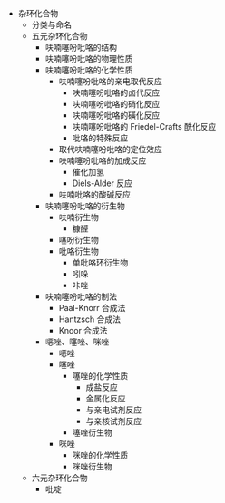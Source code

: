 - 杂环化合物
  - 分类与命名
  - 五元杂环化合物
    - 呋喃噻吩吡咯的结构
    - 呋喃噻吩吡咯的物理性质
    - 呋喃噻吩吡咯的化学性质
      - 呋喃噻吩吡咯的亲电取代反应
        - 呋喃噻吩吡咯的卤代反应
        - 呋喃噻吩吡咯的硝化反应
        - 呋喃噻吩吡咯的磺化反应
        - 呋喃噻吩吡咯的 Friedel-Crafts 酰化反应
        - 吡咯的特殊反应
      - 取代呋喃噻吩吡咯的定位效应
      - 呋喃噻吩吡咯的加成反应
        - 催化加氢
        - Diels-Alder 反应
      - 呋喃吡咯的酸碱反应
    - 呋喃噻吩吡咯的衍生物
      - 呋喃衍生物
        - 糠醛
      - 噻吩衍生物
      - 吡咯衍生物
        - 单吡咯环衍生物
        - 吲哚
        - 咔唑
    - 呋喃噻吩吡咯的制法
      - Paal-Knorr 合成法
      - Hantzsch 合成法
      - Knoor 合成法
    - 𫫇唑、噻唑、咪唑
      - 𫫇唑
      - 噻唑
        - 噻唑的化学性质
          - 成盐反应
          - 金属化反应
          - 与亲电试剂反应
          - 与亲核试剂反应
        - 噻唑衍生物
      - 咪唑
        - 咪唑的化学性质
        - 咪唑衍生物
  - 六元杂环化合物
    - 吡啶